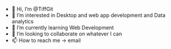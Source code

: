 - 👋 Hi, I’m @TiffGit
- 👀 I’m interested in Desktop and web app development and Data analytics
- 🌱 I’m currently learning Web Development
- 💞️ I’m looking to collaborate on whatever I can
- 📫 How to reach me -> email

<!---
TiffGit/TiffGit is a ✨ special ✨ repository because its `README.md` (this file) appears on your GitHub profile.
You can click the Preview link to take a look at your changes.
--->
